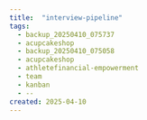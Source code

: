 ```yaml
---
title:  "interview-pipeline"
tags:
  - backup_20250410_075737
  - acupcakeshop
  - backup_20250410_075058
  - acupcakeshop
  - athletefinancial-empowerment
  - team
  - kanban
  - --
created: 2025-04-10
---
```




